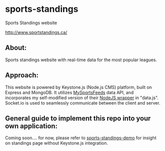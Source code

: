 # sports-standings
Sports Standings website

http://www.sportstandings.ca/


## About:
Sports standings website with real-time data for the most popular leagues.


## Approach:
This website is powered by Keystone.js (Node.js CMS) platform, built on Express and MongoDB.
It utilizes [MySportsFeeds](https://www.mysportsfeeds.com/) data API, and incorporates my self-modified version of their [NodeJS wrapper](https://github.com/mattfried/mysportsfeeds-node) in "data.js".
Socket.io is used to seamlessly communicate between the client and server.


## General guide to implement this repo into your own application:

Coming soon.... for now, please refer to [sports-standings-demo](https://github.com/mattfried/sports-standings-demo) for insight on standings page without Keystone.js integration.
